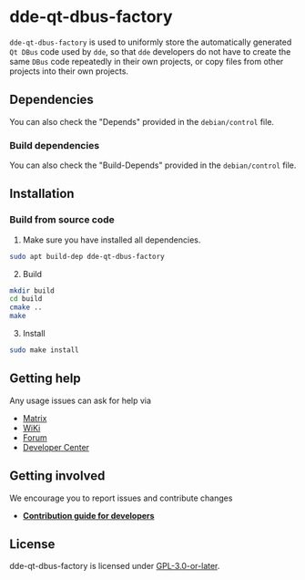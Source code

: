 # dde-qt-dbus-factory

`dde-qt-dbus-factory` is used to uniformly store the automatically generated `Qt DBus` code used by `dde`, so that `dde` developers do not have to create the same `DBus` code repeatedly in their own projects, or copy files from other projects into their own projects.

## Dependencies
You can also check the "Depends" provided in the `debian/control` file.

### Build dependencies
You can also check the "Build-Depends" provided in the `debian/control` file.

## Installation

### Build from source code

1. Make sure you have installed all dependencies.
```bash
sudo apt build-dep dde-qt-dbus-factory
```

2. Build
```bash
mkdir build
cd build
cmake ..
make
```

3. Install
```bash
sudo make install
```
## Getting help

Any usage issues can ask for help via

* [Matrix](https://matrix.to/#/#deepin-community:matrix.org)
* [WiKi](https://wiki.deepin.org)
* [Forum](https://bbs.deepin.org)
* [Developer Center](https://github.com/linuxdeepin/developer-center/issues) 

## Getting involved

We encourage you to report issues and contribute changes

- [**Contribution guide for developers**](https://github.com/linuxdeepin/developer-center/wiki/Contribution-Guidelines-for-Developers-en) 

## License
dde-qt-dbus-factory is licensed under [GPL-3.0-or-later](LICENSE).
